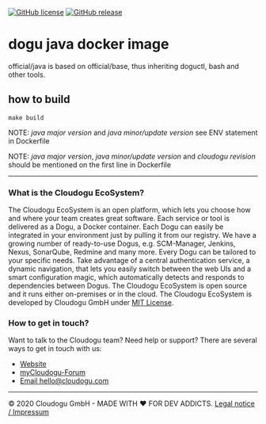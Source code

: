 [![GitHub license](https://img.shields.io/github/license/cloudogu/java.svg)](https://github.com/cloudogu/java/blob/master/LICENSE)
[![GitHub release](https://img.shields.io/github/release/cloudogu/java.svg)](https://github.com/cloudogu/java/releases)

# dogu java docker image

official/java is based on official/base, thus inheriting doguctl, bash and other tools.

## how to build

    make build


NOTE: _java major version_ and _java minor/update version_ see ENV statement in Dockerfile

NOTE: _java major version_, _java minor/update version_ and _cloudogu revision_ should be mentioned on the first line in Dockerfile

---
### What is the Cloudogu EcoSystem?
The Cloudogu EcoSystem is an open platform, which lets you choose how and where your team creates great software. Each service or tool is delivered as a Dogu, a Docker container. Each Dogu can easily be integrated in your environment just by pulling it from our registry. We have a growing number of ready-to-use Dogus, e.g. SCM-Manager, Jenkins, Nexus, SonarQube, Redmine and many more. Every Dogu can be tailored to your specific needs. Take advantage of a central authentication service, a dynamic navigation, that lets you easily switch between the web UIs and a smart configuration magic, which automatically detects and responds to dependencies between Dogus. The Cloudogu EcoSystem is open source and it runs either on-premises or in the cloud. The Cloudogu EcoSystem is developed by Cloudogu GmbH under [MIT License](https://cloudogu.com/license.html).

### How to get in touch?
Want to talk to the Cloudogu team? Need help or support? There are several ways to get in touch with us:

* [Website](https://cloudogu.com)
* [myCloudogu-Forum](https://forum.cloudogu.com/topic/34?ctx=1)
* [Email hello@cloudogu.com](mailto:hello@cloudogu.com)

---
&copy; 2020 Cloudogu GmbH - MADE WITH :heart:&nbsp;FOR DEV ADDICTS. [Legal notice / Impressum](https://cloudogu.com/imprint.html)
